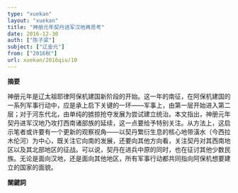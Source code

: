 ```yaml
---
type: "xuekan"
layout: "xuekan"
title: "神册元年契丹进军汉地再思考"
date: 2016-12-30
auth: ["陈子梁"]
subject: ["辽金元"]
from: ["2016秋"]
url: xuekan/2016qiu/10
---
```


**摘要**

神册元年是辽太祖耶律阿保机建国新阶段的开始。这一年的南征，在阿保机建国的一系列军事行动中，应是承上启下关键的一环——军事上，由第一层开始进入第二层；对于河东代北，由单纯的掳掠抢夺发展为尝试建立统治。本文指出，神册元年契丹进军汉地乃攻打西南诸部族的延续，这一点要给予特别关注。从方法上，这启示笔者或许要有一个更新的观察视角——以契丹繁衍生息的核心地带潢水（今西拉木伦河）为中心，既关注它向南的发展，还要向其他方向看，关注契丹对其西南地区以及其北部地区的征战。可以说，契丹在进兵中原的同时，也在征讨其他少数民族。无论是面向汉地，还是面向其他地区，所有军事行动都共同指向阿保机想要建立的国家的面貌。


**關鍵詞**
